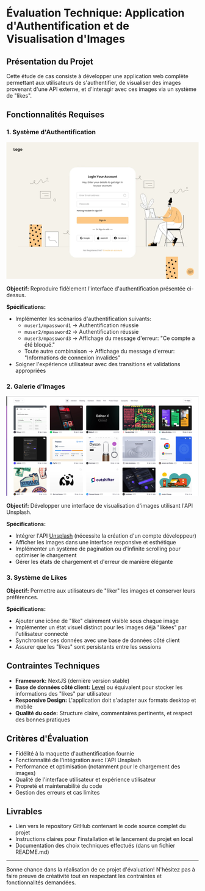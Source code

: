 # Évaluation Technique: Application d'Authentification et de Visualisation d'Images

## Présentation du Projet

Cette étude de cas consiste à développer une application web complète permettant aux utilisateurs de s'authentifier, de visualiser des images provenant d'une API externe, et d'interagir avec ces images via un système de "likes".

## Fonctionnalités Requises

### 1. Système d'Authentification

![Maquette d'interface d'authentification](../assets/login.webp)

**Objectif:** Reproduire fidèlement l'interface d'authentification présentée ci-dessus.

**Spécifications:**
- Implémenter les scénarios d'authentification suivants:
  - `muser1/mpassword1` → Authentification réussie
  - `muser2/mpassword2` → Authentification réussie
  - `muser3/mpassword3` → Affichage du message d'erreur: "Ce compte a été bloqué."
  - Toute autre combinaison → Affichage du message d'erreur: "Informations de connexion invalides"
- Soigner l'expérience utilisateur avec des transitions et validations appropriées

### 2. Galerie d'Images

![Interface de la galerie d'images](../assets/gallery.png)

**Objectif:** Développer une interface de visualisation d'images utilisant l'API Unsplash.

**Spécifications:**
- Intégrer l'API [Unsplash](https://unsplash.com/developers) (nécessite la création d'un compte développeur)
- Afficher les images dans une interface responsive et esthétique
- Implémenter un système de pagination ou d'infinite scrolling pour optimiser le chargement
- Gérer les états de chargement et d'erreur de manière élégante

### 3. Système de Likes

**Objectif:** Permettre aux utilisateurs de "liker" les images et conserver leurs préférences.

**Spécifications:**
- Ajouter une icône de "like" clairement visible sous chaque image
- Implémenter un état visuel distinct pour les images déjà "likées" par l'utilisateur connecté
- Synchroniser ces données avec une base de données côté client
- Assurer que les "likes" sont persistants entre les sessions

## Contraintes Techniques

- **Framework:** NextJS (dernière version stable)
- **Base de données côté client:** [Level](https://github.com/Level/level) ou équivalent pour stocker les informations des "likes" par utilisateur
- **Responsive Design:** L'application doit s'adapter aux formats desktop et mobile
- **Qualité du code:** Structure claire, commentaires pertinents, et respect des bonnes pratiques

## Critères d'Évaluation

- Fidélité à la maquette d'authentification fournie
- Fonctionnalité de l'intégration avec l'API Unsplash
- Performance et optimisation (notamment pour le chargement des images)
- Qualité de l'interface utilisateur et expérience utilisateur
- Propreté et maintenabilité du code
- Gestion des erreurs et cas limites

## Livrables

- Lien vers le repository GitHub contenant le code source complet du projet
- Instructions claires pour l'installation et le lancement du projet en local
- Documentation des choix techniques effectués (dans un fichier README.md)

---

Bonne chance dans la réalisation de ce projet d'évaluation! N'hésitez pas à faire preuve de créativité tout en respectant les contraintes et fonctionnalités demandées.